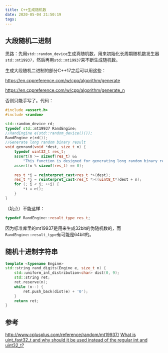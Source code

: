 ```yaml
---
title: C++生成随机数
date: 2020-05-04 21:50:19
tags:
---
```


## 大段随机二进制

思路：先用`std::random_device`生成真随机数，用来初始化长周期随机数发生器`std::mt19937`，然后再用`std::mt19937`来不断生成随机数。

生成大段随机二进制的部分C++17之后可以用这些：

<https://en.cppreference.com/w/cpp/algorithm/generate>

<https://en.cppreference.com/w/cpp/algorithm/generate_n>

否则只能手写了。代码：

```cpp
#include <assert.h>
#include <random>

std::random_device rd;
typedef std::mt19937 RandEngine;
//RandEngine e(std::random_device()());
RandEngine e(rd());
//Generate long random binary result
void genrand(void *dest, size_t n) {
    typedef uint32_t res_t;
    assert(n >= sizeof(res_t) &&
        "This function is designed for generating long random binary result, please use other function");
    assert(n % sizeof(res_t) == 0);
    
    res_t *i = reinterpret_cast<res_t *>(dest);
    res_t *j = reinterpret_cast<res_t *>((uint8_t*)dest + n);
    for (; i < j; ++i) {
        *i = e();
    }
}
```

（坑点）不能这样：

```cpp
typedef RandEngine::result_type res_t;
```

因为标准库里的mt19937是用来生成32bit的伪随机数的，而`RandEngine::result_type`有可能是64bit的。

## 随机十进制字符串

```cpp
template <typename Engine>
std::string rand_digits(Engine e, size_t n) {
	std::uniform_int_distribution<char> dist(0, 9);
	std::string ret;
	ret.reserve(n);
	while (n--) {
		ret.push_back(dist(e) + '0');
	}
    return ret;
}
```

## 参考

<http://www.cplusplus.com/reference/random/mt19937/>
[What is uint_fast32_t and why should it be used instead of the regular int and uint32_t?](https://stackoverflow.com/questions/8500677/what-is-uint-fast32-t-and-why-should-it-be-used-instead-of-the-regular-int-and-u)

